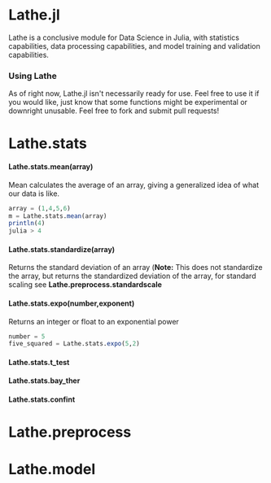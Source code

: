 # Lathe.jl
Lathe is a conclusive module for Data Science in Julia, with statistics capabilities, data processing capabilities, and model training and validation capabilities.
### Using Lathe
As of right now, Lathe.jl isn't necessarily ready for use. Feel free to use it if you would like, just know that some functions might be experimental or downright unusable. Feel free to fork and submit pull requests!
# Lathe.stats
#### Lathe.stats.mean(array)
Mean calculates the average of an array, giving a generalized idea of what our data is like.
```julia
array = (1,4,5,6)
m = Lathe.stats.mean(array)
println(4)
julia > 4
```
#### Lathe.stats.standardize(array)
Returns the standard deviation of an array (**Note:** This does not standardize the array, but returns the standardized deviation of the array, for standard scaling see **Lathe.preprocess.standardscale**
#### Lathe.stats.expo(number,exponent)
Returns an integer or float to an exponential power
```julia
number = 5
five_squared = Lathe.stats.expo(5,2)
```
#### Lathe.stats.t_test
#### Lathe.stats.bay_ther
#### Lathe.stats.confint
# Lathe.preprocess
# Lathe.model
